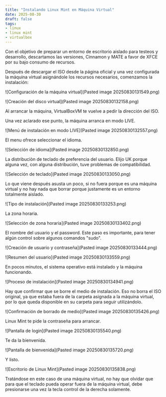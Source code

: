 ```yaml
---
title: "Instalando Linux Mint en Máquina Virtual"
date: 2025-08-30
draft: false
tags:
- linux
- linux mint
- virtualbox
---
```

Con el objetivo de preparar un entorno de escritorio aislado para testeos y desarrollo, descartamos las versiones, Cinnamon y MATE a favor de XFCE por su bajo consumo de recursos.

Después de descargar el ISO desde la página oficial y una vez configurada la máquina virtual asignándole los recursos necesarios, comenzamos la instalación:

![Configuración de la máquina virtual](Pasted image 20250830131549.png)

![Creación del disco virtual](Pasted image 20250830132158.png)

Al arrancar la máquina, VirtualBoxVM te vuelve a pedir la dirección del ISO.

Una vez aclarado ese punto, la máquina arranca en modo LIVE.

![Menú de instalación en modo LIVE](Pasted image 20250830132557.png)

El menu ofrece seleccionar el idioma.

![Selección de idioma](Pasted image 20250830132850.png)

La distribuciòn de teclado de preferencia del usuario. Elijo UK porque alguna vez, con alguna distribución, tuve problemas de compatibilidad.

![Selección de teclado](Pasted image 20250830133050.png)

Lo que viene después asusta un poco, si no fuera porque es una máquina virtual y no hay nada que borrar porque justamente es un entorno totalmente aislado.

![Tipo de instalación](Pasted image 20250830133253.png)

La zona horaria.

![Selección de zona horaria](Pasted image 20250830133402.png)

El nombre del usuario y el password. Este paso es importante, para tener algún control sobre algunos comandos "sudo".

![Creación de usuario y contraseña](Pasted image 20250830133444.png)

![Resumen del usuario](Pasted image 20250830133559.png)

En pocos minutos, el sistema operativo está instalado y la máquina funcionando.

![Proceso de instalación](Pasted image 20250830134941.png)

Hay que confirmar que se borre el medio de instalación. Eso no borra el ISO original, ya que estaba fuera de la carpeta asignada a la máquina virtual, por lo que queda disponible en su carpeta para seguir utilizándolo.

![Confirmación de borrado de medio](Pasted image 20250830135426.png)

Linux Mint te pide la contraseña para arrancar.

![Pantalla de login](Pasted image 20250830135540.png)

Te da la bienvenida.

![Pantalla de bienvenida](Pasted image 20250830135720.png)

Y listo.

![Escritorio de Linux Mint](Pasted image 20250830135838.png)

Tratándose en este caso de una máquina virtual, no hay que olvidar que para que el teclado pueda operar fuera de la máquina virtual, debe presionarse una vez la tecla control de la derecha solamente.
